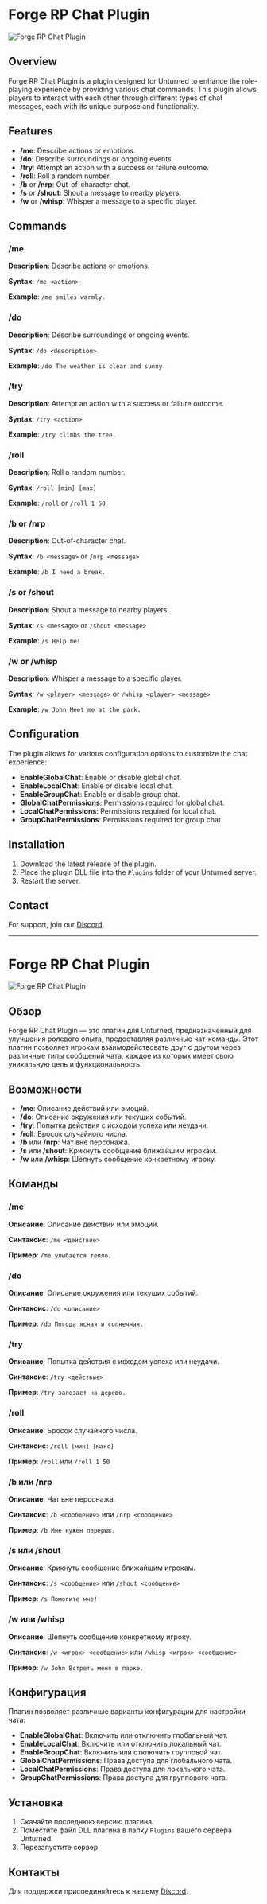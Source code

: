 # Forge RP Chat Plugin

![Forge RP Chat Plugin](https://i.imgur.com/x3zejvJ.png)

## Overview

Forge RP Chat Plugin is a plugin designed for Unturned to enhance the role-playing experience by providing various chat commands. This plugin allows players to interact with each other through different types of chat messages, each with its unique purpose and functionality.

## Features

- **/me**: Describe actions or emotions.
- **/do**: Describe surroundings or ongoing events.
- **/try**: Attempt an action with a success or failure outcome.
- **/roll**: Roll a random number.
- **/b** or **/nrp**: Out-of-character chat.
- **/s** or **/shout**: Shout a message to nearby players.
- **/w** or **/whisp**: Whisper a message to a specific player.

## Commands

### /me

**Description**: Describe actions or emotions.

**Syntax**: `/me <action>`

**Example**: `/me smiles warmly.`

### /do

**Description**: Describe surroundings or ongoing events.

**Syntax**: `/do <description>`

**Example**: `/do The weather is clear and sunny.`

### /try

**Description**: Attempt an action with a success or failure outcome.

**Syntax**: `/try <action>`

**Example**: `/try climbs the tree.`

### /roll

**Description**: Roll a random number.

**Syntax**: `/roll [min] [max]`

**Example**: `/roll` or `/roll 1 50`

### /b or /nrp

**Description**: Out-of-character chat.

**Syntax**: `/b <message>` or `/nrp <message>`

**Example**: `/b I need a break.`

### /s or /shout

**Description**: Shout a message to nearby players.

**Syntax**: `/s <message>` or `/shout <message>`

**Example**: `/s Help me!`

### /w or /whisp

**Description**: Whisper a message to a specific player.

**Syntax**: `/w <player> <message>` or `/whisp <player> <message>`

**Example**: `/w John Meet me at the park.`

## Configuration

The plugin allows for various configuration options to customize the chat experience:

- **EnableGlobalChat**: Enable or disable global chat.
- **EnableLocalChat**: Enable or disable local chat.
- **EnableGroupChat**: Enable or disable group chat.
- **GlobalChatPermissions**: Permissions required for global chat.
- **LocalChatPermissions**: Permissions required for local chat.
- **GroupChatPermissions**: Permissions required for group chat.

## Installation

1. Download the latest release of the plugin.
2. Place the plugin DLL file into the `Plugins` folder of your Unturned server.
3. Restart the server.

## Contact

For support, join our [Discord](https://discord.gg/HB9G962FRY).

---

# Forge RP Chat Plugin

![Forge RP Chat Plugin](https://i.imgur.com/x3zejvJ.png)

## Обзор

Forge RP Chat Plugin — это плагин для Unturned, предназначенный для улучшения ролевого опыта, предоставляя различные чат-команды. Этот плагин позволяет игрокам взаимодействовать друг с другом через различные типы сообщений чата, каждое из которых имеет свою уникальную цель и функциональность.

## Возможности

- **/me**: Описание действий или эмоций.
- **/do**: Описание окружения или текущих событий.
- **/try**: Попытка действия с исходом успеха или неудачи.
- **/roll**: Бросок случайного числа.
- **/b** или **/nrp**: Чат вне персонажа.
- **/s** или **/shout**: Крикнуть сообщение ближайшим игрокам.
- **/w** или **/whisp**: Шепнуть сообщение конкретному игроку.

## Команды

### /me

**Описание**: Описание действий или эмоций.

**Синтаксис**: `/me <действие>`

**Пример**: `/me улыбается тепло.`

### /do

**Описание**: Описание окружения или текущих событий.

**Синтаксис**: `/do <описание>`

**Пример**: `/do Погода ясная и солнечная.`

### /try

**Описание**: Попытка действия с исходом успеха или неудачи.

**Синтаксис**: `/try <действие>`

**Пример**: `/try залезает на дерево.`

### /roll

**Описание**: Бросок случайного числа.

**Синтаксис**: `/roll [мин] [макс]`

**Пример**: `/roll` или `/roll 1 50`

### /b или /nrp

**Описание**: Чат вне персонажа.

**Синтаксис**: `/b <сообщение>` или `/nrp <сообщение>`

**Пример**: `/b Мне нужен перерыв.`

### /s или /shout

**Описание**: Крикнуть сообщение ближайшим игрокам.

**Синтаксис**: `/s <сообщение>` или `/shout <сообщение>`

**Пример**: `/s Помогите мне!`

### /w или /whisp

**Описание**: Шепнуть сообщение конкретному игроку.

**Синтаксис**: `/w <игрок> <сообщение>` или `/whisp <игрок> <сообщение>`

**Пример**: `/w John Встреть меня в парке.`

## Конфигурация

Плагин позволяет различные варианты конфигурации для настройки чата:

- **EnableGlobalChat**: Включить или отключить глобальный чат.
- **EnableLocalChat**: Включить или отключить локальный чат.
- **EnableGroupChat**: Включить или отключить групповой чат.
- **GlobalChatPermissions**: Права доступа для глобального чата.
- **LocalChatPermissions**: Права доступа для локального чата.
- **GroupChatPermissions**: Права доступа для группового чата.

## Установка

1. Скачайте последнюю версию плагина.
2. Поместите файл DLL плагина в папку `Plugins` вашего сервера Unturned.
3. Перезапустите сервер.

## Контакты

Для поддержки присоединяйтесь к нашему [Discord](https://discord.gg/HB9G962FRY).

